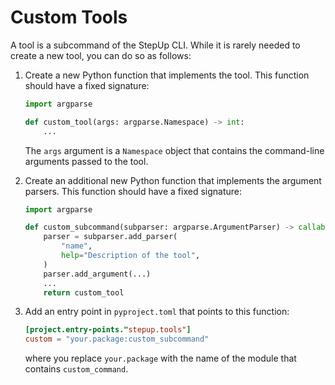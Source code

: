 # Custom Tools

A tool is a subcommand of the StepUp CLI.
While it is rarely needed to create a new tool, you can do so as follows:

1. Create a new Python function that implements the tool.
   This function should have a fixed signature:

    ```python
    import argparse

    def custom_tool(args: argparse.Namespace) -> int:
        ...
    ```

    The `args` argument is a `Namespace` object that contains the command-line arguments
    passed to the tool.

2. Create an additional new Python function that implements the argument parsers.
   This function should have a fixed signature:

    ```python
    import argparse

    def custom_subcommand(subparser: argparse.ArgumentParser) -> callable:
        parser = subparser.add_parser(
            "name",
            help="Description of the tool",
        )
        parser.add_argument(...)
        ...
        return custom_tool
    ```

3. Add an entry point in `pyproject.toml` that points to this function:

    ```toml
    [project.entry-points."stepup.tools"]
    custom = "your.package:custom_subcommand"
    ```

    where you replace `your.package` with the name of the module that contains `custom_command`.
